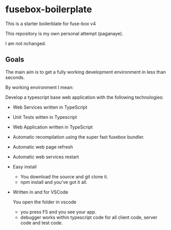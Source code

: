 # fusebox-boilerplate

This is a starter boilerblate for fuse-box v4

This repository is my own personal attempt (paganaye).

I am not nchanged.

## Goals

The main aim is to get a fully working development environment in less than seconds.

By working environment I mean:

Develop a typescript base web application with the following technologies:
   - Web Services written in TypeScript
   - Unit Tests witten in Typescript
   - Web Application written in TypeScript
   - Automatic recompilation using the super fast fusebox bundler.
   - Automatic web page refresh
   - Automatic web services restart
   - Easy install
   
        - You download the source and git clone it.
        - npm install and you've got it all.
   - Written in and for VSCode    
   
        You open the folder in vscode 
        - you press F5 and you see your app.
        - debugger works within typescript code for all client code, server code and test code.
       
